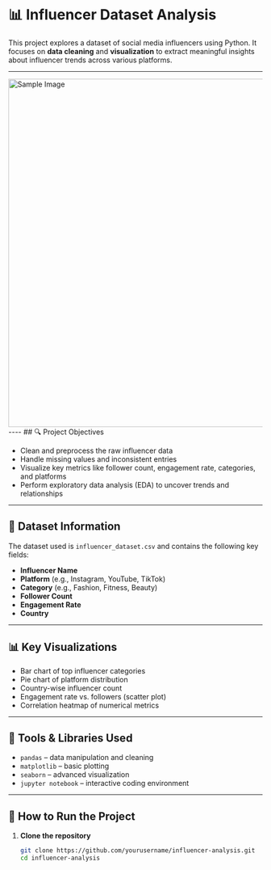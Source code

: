 # 📊 Influencer Dataset Analysis

This project explores a dataset of social media influencers using Python. It focuses on **data cleaning** and **visualization** to extract meaningful insights about influencer trends across various platforms.

---
<img width="689" alt="Sample Image" src="https://github.com/user-attachments/assets/31db4f9f-9dc1-4ff0-a17e-f83d0cc38ac1" />
----
## 🔍 Project Objectives

- Clean and preprocess the raw influencer data
- Handle missing values and inconsistent entries
- Visualize key metrics like follower count, engagement rate, categories, and platforms
- Perform exploratory data analysis (EDA) to uncover trends and relationships

---

## 📁 Dataset Information

The dataset used is `influencer_dataset.csv` and contains the following key fields:

- **Influencer Name**
- **Platform** (e.g., Instagram, YouTube, TikTok)
- **Category** (e.g., Fashion, Fitness, Beauty)
- **Follower Count**
- **Engagement Rate**
- **Country**

---

## 📊 Key Visualizations

- Bar chart of top influencer categories
- Pie chart of platform distribution
- Country-wise influencer count
- Engagement rate vs. followers (scatter plot)
- Correlation heatmap of numerical metrics

---

## 🧰 Tools & Libraries Used

- `pandas` – data manipulation and cleaning
- `matplotlib` – basic plotting
- `seaborn` – advanced visualization
- `jupyter notebook` – interactive coding environment

---

## 🚀 How to Run the Project

1. **Clone the repository**
   ```bash
   git clone https://github.com/yourusername/influencer-analysis.git
   cd influencer-analysis

